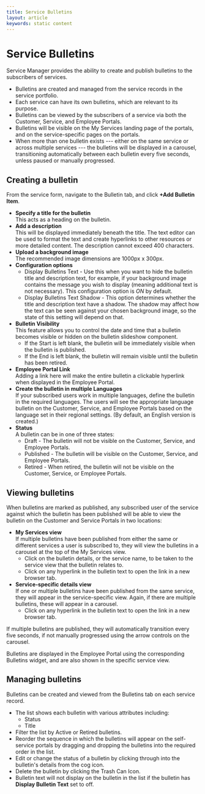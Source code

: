 ```yaml
---
title: Service Bulletins
layout: article
keywords: static content
---
```

# Service Bulletins
Service Manager provides the ability to create and publish bulletins to the subscribers of services.

* Bulletins are created and managed from the service records in the service portfolio.
* Each service can have its own bulletins, which are relevant to its purpose.
* Bulletins can be viewed by the subscribers of a service via both the Customer, Service, and Employee Portals.
* Bulletins will be visible on the My Services landing page of the portals, and on the service-specific pages on the portals.
* When more than one bulletin exists --- either on the same service or across multiple services --- the bulletins will be displayed in a carousel, transitioning automatically between each bulletin every five seconds, unless paused or manually progressed.

## Creating a bulletin
From the service form, navigate to the Bulletin tab, and click **+Add Bulletin Item**.

* **Specify a title for the bulletin**<br>This acts as a heading on the bulletin.
* **Add a description**<br>This will be displayed immediately beneath the title. The text editor can be used to format the text and create hyperlinks to other resources or more detailed content. The description cannot exceed 400 characters.
* **Upload a background image**<br>The recommended image dimensions are 1000px x 300px.
* **Configuration options**
    * Display Bulletins Text - Use this when you want to hide the bulletin title and description text, for example, if your background image contains the message you wish to display (meaning additional text is not necessary). This configuration option is *ON* by default.
    * Display Bulletins Text Shadow - This option determines whether the title and description text have a shadow. The shadow may affect how the text can be seen against your chosen background image, so the state of this setting will depend on that.
* **Bulletin Visibility**<br>This feature allows you to control the date and time that a bulletin becomes visible or hidden on the bulletin slideshow component.
    * If the Start is left blank, the bulletin will be immediately visible when the bulletin is published.
    * If the End is left blank, the bulletin will remain visible until the bulletin has been retired.
* **Employee Portal Link**<br>Adding a link here will make the entire bulletin a clickable hyperlink when displayed in the Employee Portal.
* **Create the bulletin in multiple Languages**<br>If your subscribed users work in multiple languages, define the bulletin in the required languages. The users will see the appropriate language bulletin on the Customer, Service, and Employee Portals based on the language set in their regional settings. (By default, an English version is created.)
* **Status**<br>A bulletin can be in one of three states:
    * Draft - The bulletin will not be visible on the Customer, Service, and Employee Portals.
    * Published - The bulletin will be visible on the Customer, Service, and Employee Portals.
    * Retired - When retired, the bulletin will not be visible on the Customer, Service, or Employee Portals.

## Viewing bulletins
When bulletins are marked as published, any subscribed user of the service against which the bulletin has been published will be able to view the bulletin on the Customer and Service Portals in two locations:

* **My Services view**<br>If multiple bulletins have been published from either the same or different services a user is subscribed to, they will view the bulletins in a carousel at the top of the My Services view.
    * Click on the bulletin details, or the service name, to be taken to the service view that the bulletin relates to.
    * Click on any hyperlink in the bulletin text to open the link in a new browser tab.
* **Service-specific details view**<br>If one or multiple bulletins have been published from the same service, they will appear in the service-specific view. Again, if there are multiple bulletins, these will appear in a carousel.
    * Click on any hyperlink in the bulletin text to open the link in a new browser tab.

If multiple bulletins are published, they will automatically transition every five seconds, if not manually progressed using the arrow controls on the carousel.

Bulletins are displayed in the Employee Portal using the corresponding Bulletins widget, and are also shown in the specific service view.

## Managing bulletins
Bulletins can be created and viewed from the Bulletins tab on each service record.

* The list shows each bulletin with various attributes including:
    * Status
    * Title
* Filter the list by Active or Retired bulletins.
* Reorder the sequence in which the bulletins will appear on the self-service portals by dragging and dropping the bulletins into the required order in the list.
* Edit or change the status of a bulletin by clicking through into the bulletin's details from the cog icon.
* Delete the bulletin by clicking the Trash Can Icon.
* Bulletin text will not display on the bulletin in the list if the bulletin has **Display Bulletin Text** set to off.